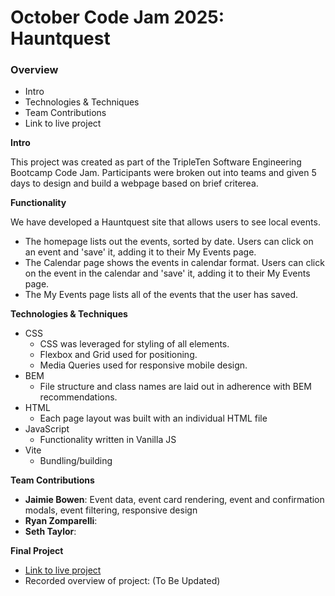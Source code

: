 # October Code Jam 2025: Hauntquest

### Overview

- Intro
- Technologies & Techniques
- Team Contributions
- Link to live project

**Intro**

This project was created as part of the TripleTen Software Engineering Bootcamp Code Jam. Participants were broken out into teams and given 5 days to design and build a webpage based on brief criterea.

**Functionality**

We have developed a Hauntquest site that allows users to see local events.

- The homepage lists out the events, sorted by date. Users can click on an event and 'save' it, adding it to their My Events page.
- The Calendar page shows the events in calendar format. Users can click on the event in the calendar and 'save' it, adding it to their My Events page.
- The My Events page lists all of the events that the user has saved.

**Technologies & Techniques**

- CSS
  - CSS was leveraged for styling of all elements.
  - Flexbox and Grid used for positioning.
  - Media Queries used for responsive mobile design.
- BEM
  - File structure and class names are laid out in adherence with BEM recommendations.
- HTML
  - Each page layout was built with an individual HTML file
- JavaScript
  - Functionality written in Vanilla JS
- Vite
  - Bundling/building

**Team Contributions**

- **Jaimie Bowen**: Event data, event card rendering, event and confirmation modals, event filtering, responsive design
- **Ryan Zomparelli**:
- **Seth Taylor**:

**Final Project**

- [Link to live project](https://ryanzomparelli.github.io/Oct-Code-Jam-2025/index.html)
- Recorded overview of project: (To Be Updated)
